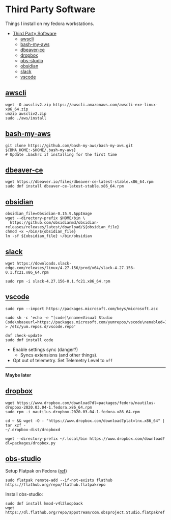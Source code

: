 # Third Party Software

Things I install on my fedora workstations.

- [Third Party Software](#third-party-software)
  - [awscli](#awscli)
  - [bash-my-aws](#bash-my-aws)
  - [dbeaver-ce](#dbeaver-ce)
  - [dropbox](#dropbox)
  - [obs-studio](#obs-studio)
  - [obsidian](#obsidian)
  - [slack](#slack)
  - [vscode](#vscode)

## [awscli](https://docs.aws.amazon.com/cli/latest/userguide/getting-started-install.html)

    wget -O awscliv2.zip https://awscli.amazonaws.com/awscli-exe-linux-x86_64.zip
    unzip awscliv2.zip
    sudo ./aws/install

## [bash-my-aws](https://bash-my-aws.org/#installation)

    git clone https://github.com/bash-my-aws/bash-my-aws.git ${BMA_HOME:-$HOME/.bash-my-aws}
    # Update .bashrc if installing for the first time

## [dbeaver-ce](https://dbeaver.io/download/)

    wget https://dbeaver.io/files/dbeaver-ce-latest-stable.x86_64.rpm
    sudo dnf install dbeaver-ce-latest-stable.x86_64.rpm

## [obsidian](https://obsidian.md/download)

    obsidian_file=Obsidian-0.15.9.AppImage
    wget --directory-prefix $HOME/bin \
      https://github.com/obsidianmd/obsidian-releases/releases/latest/download/${obsidian_file}
    chmod +x ~/bin/${obsidian_file}
    ln -sf ${obsidian_file} ~/bin/obsidian

## [slack](https://slack.com/intl/en-au/downloads/linux)

    wget https://downloads.slack-edge.com/releases/linux/4.27.156/prod/x64/slack-4.27.156-0.1.fc21.x86_64.rpm

    sudo rpm -i slack-4.27.156-0.1.fc21.x86_64.rpm

## [vscode](https://code.visualstudio.com/docs/setup/linux)

    sudo rpm --import https://packages.microsoft.com/keys/microsoft.asc

    sudo sh -c 'echo -e "[code]\nname=Visual Studio Code\nbaseurl=https://packages.microsoft.com/yumrepos/vscode\nenabled=1\ngpgcheck=1\ngpgkey=https://packages.microsoft.com/keys/microsoft.asc" > /etc/yum.repos.d/vscode.repo'

    dnf check-update
    sudo dnf install code

- Enable settings sync (danger?)
  - Syncs extensions (and other things).
- Opt out of telemetry. Set Telemetry Level to `off`

---

**Maybe later**

## [dropbox](https://www.dropbox.com/install-linux)

    wget https://www.dropbox.com/download?dl=packages/fedora/nautilus-dropbox-2020.03.04-1.fedora.x86_64.rpm
    sudo rpm -i nautilus-dropbox-2020.03.04-1.fedora.x86_64.rpm

    cd ~ && wget -O - "https://www.dropbox.com/download?plat=lnx.x86_64" | tar xzf -
    ~/.dropbox-dist/dropboxd

    wget --directory-prefix ~/.local/bin https://www.dropbox.com/download?dl=packages/dropbox.py


## [obs-studio](https://flathub.org/apps/details/com.obsproject.Studio)

Setup Flatpak on Fedora ([ref](https://flatpak.org/setup/Fedora))

    sudo flatpak remote-add --if-not-exists flathub https://flathub.org/repo/flathub.flatpakrepo

Install obs-studio:

    sudo dnf install kmod-v4l2loopback
    wget https://dl.flathub.org/repo/appstream/com.obsproject.Studio.flatpakref
